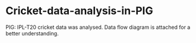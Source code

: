 # Cricket-data-analysis-in-PIG
PIG: IPL-T20 cricket data was analysed. Data flow diagram is attached for a better understanding.
